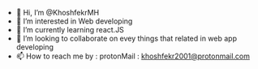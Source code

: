 - 👋 Hi, I’m @KhoshfekrMH
- 👀 I’m interested in Web developing
- 🌱 I’m currently learning react.JS
- 💞️ I’m looking to collaborate on evey things that related in web app developing
- 📫 How to reach me by :
   protonMail : khoshfekr2001@protonmail.com

<!---
KhoshfekrMH/KhoshfekrMH is a ✨ special ✨ repository because its `README.md` (this file) appears on your GitHub profile.
You can click the Preview link to take a look at your changes.
--->
